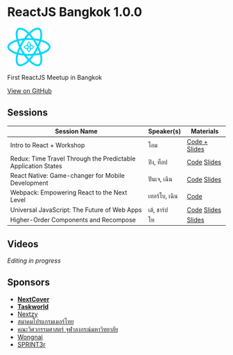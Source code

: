 # ReactJS Bangkok 1.0.0
<img src="reactbkk-logo.png" alt="React Bangkok Logo" width="100">

First ReactJS Meetup in Bangkok

[View on GitHub](https://github.com/reactbkk/1.0.0)

## Sessions

| Session Name | Speaker(s) | Materials |
| ------------ | ---------- | --------- |
| Intro to React + Workshop | โอม | [Code + Slides](https://github.com/buffaly/intro-react-bkk-1.0.0) |
| Redux: Time Travel Through the Predictable Application States | ปิง, ท็อป | [Code](https://github.com/reactbkk/IntroToRedux) [Slides](https://docs.google.com/presentation/d/1JhbEPAnpfGy6avahIMaRVxc0p-6GiHfrVre4Dx0rxD0/edit#slide=id.g166487f2ab_5_96) |
| React Native: Game-changer for Mobile Development | ปันเจ, เฉิน | [Code](https://github.com/Ranatchai/react-native-bkk-example) [Slides](./react-native.pdf) |
| Webpack: Empowering React to the Next Level | เทอร์โบ, เฉิน | [Code](https://github.com/turboza/reactbkk-webpack-example) |
| Universal JavaScript: The Future of Web Apps | เต้, ชาร์ป | [Code](https://github.com/reactbkk/reactjs-bangkok-universal) [Slides](./universal-web-apps.pdf) |
| Higher-Order Components and Recompose | ไท | [Slides](./higher-order-components.pdf) |

## Videos
*Editing in progress*


## Sponsors

- **[NextCover](https://nextcover.co)**
- **[Taskworld](https://taskworld.com)**
- [Nextzy](https://nextzy.me/)
- [สมาคมโปรแกรมเมอร์ไทย](http://thaiprogrammer.org/)
- [คณะวิศวกรรมศาสตร์ จุฬาลงกรณ์มหาวิทยาลัย](http://www.eng.chula.ac.th)
- [Wongnai](https://www.wongnai.com/)
- [SPRINT3r](http://sprint3r.com/)
